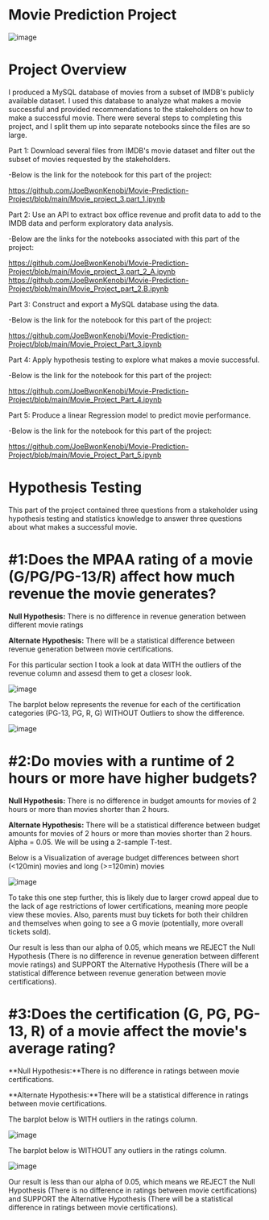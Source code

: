 # **Movie Prediction Project**
 
 ![image](https://github.com/JoeBwonKenobi/Movie-Project-3/assets/117705408/ec8610f9-9ce9-4fea-a857-ffd4e5013b64)

# **Project Overview**
 
I produced a MySQL database of movies from a subset of IMDB's publicly available dataset. I used this database to analyze what makes a movie successful and provided recommendations to the stakeholders on how to make a successful movie. There were several steps to completing this project, and I split them up into separate notebooks since the files are so large.
 
Part 1: Download several files from IMDB's movie dataset and filter out the subset of movies requested by the stakeholders.

-Below is the link for the notebook for this part of the project:

https://github.com/JoeBwonKenobi/Movie-Prediction-Project/blob/main/Movie_project_3.part_1.ipynb

Part 2: Use an API to extract box office revenue and profit data to add to the IMDB data and perform exploratory data analysis.

-Below are the links for the notebooks associated with this part of the project:

https://github.com/JoeBwonKenobi/Movie-Prediction-Project/blob/main/Movie_project_3.part_2_A.ipynb
https://github.com/JoeBwonKenobi/Movie-Prediction-Project/blob/main/Movie_Project_part_2.B.ipynb

Part 3: Construct and export a MySQL database using the data.

-Below is the link for the notebook for this part of the project:

https://github.com/JoeBwonKenobi/Movie-Prediction-Project/blob/main/Movie_Project_Part_3.ipynb

Part 4: Apply hypothesis testing to explore what makes a movie successful.

-Below is the link for the notebook for this part of the project:

https://github.com/JoeBwonKenobi/Movie-Prediction-Project/blob/main/Movie_Project_Part_4.ipynb

Part 5: Produce a linear Regression model to predict movie performance.

-Below is the link for the notebook for this part of the project:

https://github.com/JoeBwonKenobi/Movie-Prediction-Project/blob/main/Movie_Project_Part_5.ipynb

# **Hypothesis Testing**
This part of the project contained three questions from a stakeholder using hypothesis testing and statistics knowledge to answer three questions about what makes a successful movie.

# **#1:Does the MPAA rating of a movie (G/PG/PG-13/R) affect how much revenue the movie generates?**

**Null Hypothesis:**
There is no difference in revenue generation between different movie ratings

**Alternate Hypothesis:**
There will be a statistical difference between revenue generation between movie certifications.

For this particular section I took a look at data WITH the outliers of the revenue column and assesd them to get a closesr look.

![image](https://user-images.githubusercontent.com/117705408/229327831-3d07b7ba-b9d4-4bbd-8fdb-a424d1a9450c.png)


The barplot below represents the revenue for each of the certification categories (PG-13, PG, R, G) WITHOUT Outliers to show the difference.


![image](https://user-images.githubusercontent.com/117705408/229327093-7f61d1c3-38bd-415c-b742-1558d9726e3a.png)


# **#2:Do movies with a runtime of 2 hours or more have higher budgets?**

**Null Hypothesis:** There is no difference in budget amounts for movies of 2 hours or more than movies shorter than 2 hours.

**Alternate Hypothesis:** There will be a statistical difference between budget amounts for movies of 2 hours or more than movies shorter than 2 hours. Alpha = 0.05. We will be using a 2-sample T-test.

Below is a Visualization of  average budget differences between short (<120min) movies and long (>=120min) movies

![image](https://user-images.githubusercontent.com/117705408/229327008-b6884f20-461a-4a69-9012-35f485153350.png)

To take this one step further, this is likely due to larger crowd appeal due to the lack of age restrictions of lower certifications, meaning more people view these movies. Also, parents must buy tickets for both their children and themselves when going to see a G movie (potentially, more overall tickets sold).

Our result is less than our alpha of 0.05, which means we REJECT the Null Hypothesis (There is no difference in revenue generation between different movie ratings) and SUPPORT the Alternative Hypothesis (There will be a statistical difference between revenue generation between movie certifications).

# **#3:Does the certification (G, PG, PG-13, R) of a movie affect the movie's average rating?**

**Null Hypothesis:**There is no difference in ratings between movie certifications.

**Alternate Hypothesis:**There will be a statistical difference in ratings between movie certifications.

The barplot below is WITH outliers in the ratings column.

![image](https://user-images.githubusercontent.com/117705408/229327945-d3009623-a742-43cb-a27b-936d6ab2aff6.png)

The barplot below is WITHOUT any outliers in the ratings column.

![image](https://user-images.githubusercontent.com/117705408/229327962-dbbce61c-22c9-4528-a292-e70b916fbae2.png)


Our result is less than our alpha of 0.05, which means we REJECT the Null Hypothesis (There is no difference in ratings between movie certifications) and SUPPORT the Alternative Hypothesis (There will be a statistical difference in ratings between movie certifications).

